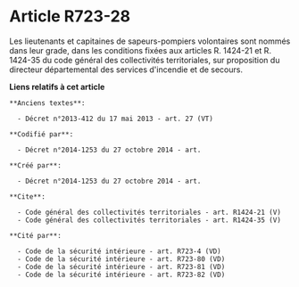 # Article R723-28

Les lieutenants et capitaines de sapeurs-pompiers volontaires sont nommés dans leur grade, dans les conditions fixées aux
articles R. 1424-21 et R. 1424-35 du code général des collectivités territoriales, sur proposition du directeur départemental
des services d'incendie et de secours.

**Liens relatifs à cet article**

	**Anciens textes**:

	  - Décret n°2013-412 du 17 mai 2013 - art. 27 (VT)

	**Codifié par**:

	  - Décret n°2014-1253 du 27 octobre 2014 - art.

	**Créé par**:

	  - Décret n°2014-1253 du 27 octobre 2014 - art.

	**Cite**:

	  - Code général des collectivités territoriales - art. R1424-21 (V)
	  - Code général des collectivités territoriales - art. R1424-35 (V)

	**Cité par**:

	  - Code de la sécurité intérieure - art. R723-4 (VD)
	  - Code de la sécurité intérieure - art. R723-80 (VD)
	  - Code de la sécurité intérieure - art. R723-81 (VD)
	  - Code de la sécurité intérieure - art. R723-82 (VD)
